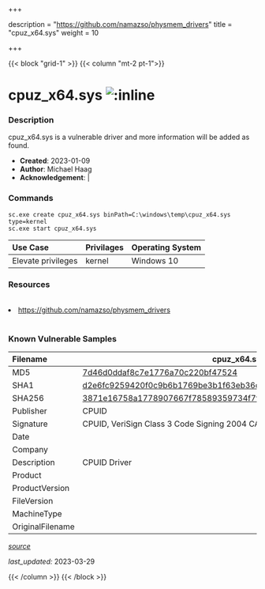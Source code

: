 +++

description = "https://github.com/namazso/physmem_drivers"
title = "cpuz_x64.sys"
weight = 10

+++


{{< block "grid-1" >}}
{{< column "mt-2 pt-1">}}


# cpuz_x64.sys ![:inline](/images/twitter_verified.png) 


### Description

cpuz_x64.sys is a vulnerable driver and more information will be added as found.

- **Created**: 2023-01-09
- **Author**: Michael Haag
- **Acknowledgement**:  | [](https://twitter.com/)

### Commands

```
sc.exe create cpuz_x64.sys binPath=C:\windows\temp\cpuz_x64.sys type=kernel
sc.exe start cpuz_x64.sys
```

| Use Case | Privilages | Operating System | 
|:---- | ---- | ---- |
| Elevate privileges | kernel | Windows 10 |

### Resources
<br>
<li><a href=" https://github.com/namazso/physmem_drivers"> https://github.com/namazso/physmem_drivers</a></li>
<br>

### Known Vulnerable Samples

| Filename | cpuz_x64.sys |
|:---- | ---- | 
| MD5 | <a href="https://www.virustotal.com/gui/file/7d46d0ddaf8c7e1776a70c220bf47524">7d46d0ddaf8c7e1776a70c220bf47524</a> |
| SHA1 | <a href="https://www.virustotal.com/gui/file/d2e6fc9259420f0c9b6b1769be3b1f63eb36dc57">d2e6fc9259420f0c9b6b1769be3b1f63eb36dc57</a> |
| SHA256 | <a href="https://www.virustotal.com/gui/file/3871e16758a1778907667f78589359734f7f62f9dc953ec558946dcdbe6951e3">3871e16758a1778907667f78589359734f7f62f9dc953ec558946dcdbe6951e3</a> |
| Publisher | CPUID |
| Signature | CPUID, VeriSign Class 3 Code Signing 2004 CA, VeriSign Class 3 Public Primary CA   |
| Date |  |
| Company |  |
| Description | CPUID Driver |
| Product |  |
| ProductVersion |  |
| FileVersion |  |
| MachineType |  |
| OriginalFilename |  |



[*source*](https://github.com/magicsword-io/LOLDrivers/tree/main/yaml/cpuz_x64.sys.yml)

*last_updated:* 2023-03-29








{{< /column >}}
{{< /block >}}
